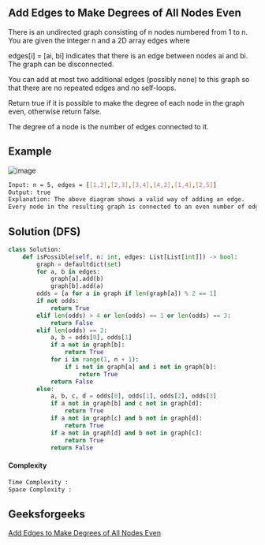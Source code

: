 ##  Add Edges to Make Degrees of All Nodes Even
There is an undirected graph consisting of n nodes numbered from 1 to n. You are given the integer n and a 2D array edges where 

edges[i] = [ai, bi] indicates that there is an edge between nodes ai and bi. The graph can be disconnected.

You can add at most two additional edges (possibly none) to this graph so that there are no repeated edges and no self-loops.

Return true if it is possible to make the degree of each node in the graph even, otherwise return false.

The degree of a node is the number of edges connected to it.

## Example 
![image](https://user-images.githubusercontent.com/94613732/209372366-c81a19c0-6dc0-4e20-9fd2-d58eed1736d3.png)

```bash
Input: n = 5, edges = [[1,2],[2,3],[3,4],[4,2],[1,4],[2,5]]
Output: true
Explanation: The above diagram shows a valid way of adding an edge.
Every node in the resulting graph is connected to an even number of edges.

```

## Solution (DFS)

```python
class Solution:
    def isPossible(self, n: int, edges: List[List[int]]) -> bool:
        graph = defaultdict(set)
        for a, b in edges:
            graph[a].add(b)
            graph[b].add(a)
        odds = [a for a in graph if len(graph[a]) % 2 == 1]
        if not odds:
            return True
        elif len(odds) > 4 or len(odds) == 1 or len(odds) == 3:
            return False
        elif len(odds) == 2:
            a, b = odds[0], odds[1]
            if a not in graph[b]:
                return True
            for i in range(1, n + 1):
                if i not in graph[a] and i not in graph[b]:
                    return True
            return False
        else:
            a, b, c, d = odds[0], odds[1], odds[2], odds[3]
            if a not in graph[b] and c not in graph[d]:
                return True
            if a not in graph[c] and b not in graph[d]:
                return True
            if a not in graph[d] and b not in graph[c]:
                return True
            return False

 ```
#### Complexity
```bash
Time Complexity :
Space Complexity : 
```

## Geeksforgeeks
[ Add Edges to Make Degrees of All Nodes Even](https://leetcode.com/problems/add-edges-to-make-degrees-of-all-nodes-even/description/)
